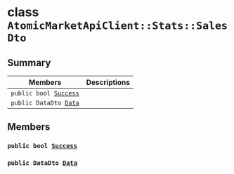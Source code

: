 # class `AtomicMarketApiClient::Stats::SalesDto` 

## Summary

 Members                        | Descriptions                                
--------------------------------|---------------------------------------------
`public bool `[`Success`](#class_atomic_market_api_client_1_1_stats_1_1_sales_dto_1a506fb037fbb6bfe8f254c021a2c3cfac) | 
`public DataDto `[`Data`](#class_atomic_market_api_client_1_1_stats_1_1_sales_dto_1a65c0779654774581967081cf3136bd84) | 

## Members

### `public bool `[`Success`](#class_atomic_market_api_client_1_1_stats_1_1_sales_dto_1a506fb037fbb6bfe8f254c021a2c3cfac) 

### `public DataDto `[`Data`](#class_atomic_market_api_client_1_1_stats_1_1_sales_dto_1a65c0779654774581967081cf3136bd84) 

